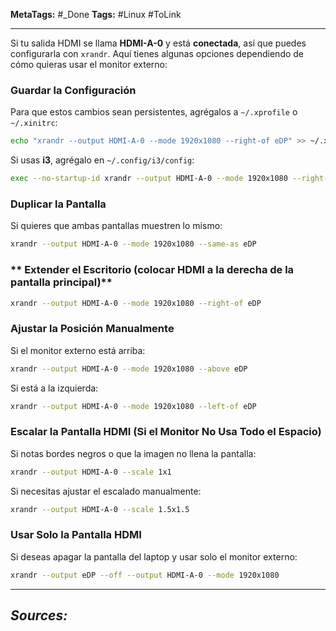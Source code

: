 **MetaTags:** #_Done
**Tags:** #Linux #ToLink
- - -
Si tu salida HDMI se llama **HDMI-A-0** y está **conectada**, así que puedes configurarla con `xrandr`. Aquí tienes algunas opciones dependiendo de cómo quieras usar el monitor externo:
### **Guardar la Configuración**
Para que estos cambios sean persistentes, agrégalos a `~/.xprofile` o `~/.xinitrc`:

```bash
echo "xrandr --output HDMI-A-0 --mode 1920x1080 --right-of eDP" >> ~/.xprofile
```
Si usas **i3**, agrégalo en `~/.config/i3/config`:
```bash
exec --no-startup-id xrandr --output HDMI-A-0 --mode 1920x1080 --right-of eDP
```

### **Duplicar la Pantalla**
Si quieres que ambas pantallas muestren lo mismo:
```bash
xrandr --output HDMI-A-0 --mode 1920x1080 --same-as eDP
```

### ** Extender el Escritorio (colocar HDMI a la derecha de la pantalla principal)**
```bash
xrandr --output HDMI-A-0 --mode 1920x1080 --right-of eDP
```

### **Ajustar la Posición Manualmente**
Si el monitor externo está arriba:
```bash
xrandr --output HDMI-A-0 --mode 1920x1080 --above eDP
```
Si está a la izquierda:
```bash
xrandr --output HDMI-A-0 --mode 1920x1080 --left-of eDP
```

### **Escalar la Pantalla HDMI (Si el Monitor No Usa Todo el Espacio)**
Si notas bordes negros o que la imagen no llena la pantalla:
```bash
xrandr --output HDMI-A-0 --scale 1x1
```
Si necesitas ajustar el escalado manualmente:
```bash
xrandr --output HDMI-A-0 --scale 1.5x1.5
```

### **Usar Solo la Pantalla HDMI**
Si deseas apagar la pantalla del laptop y usar solo el monitor externo:
```bash
xrandr --output eDP --off --output HDMI-A-0 --mode 1920x1080
```

- - - 
## ***Sources:***